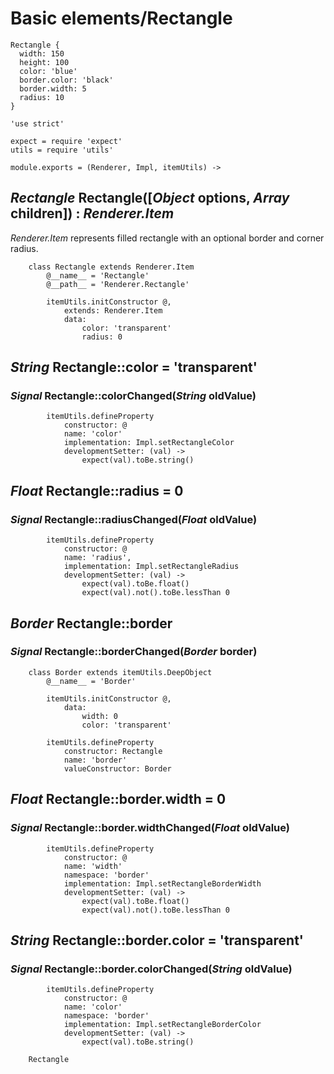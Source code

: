 Basic elements/Rectangle
========================

```style
Rectangle {
  width: 150
  height: 100
  color: 'blue'
  border.color: 'black'
  border.width: 5
  radius: 10
}
```

	'use strict'

	expect = require 'expect'
	utils = require 'utils'

	module.exports = (Renderer, Impl, itemUtils) ->

*Rectangle* Rectangle([*Object* options, *Array* children]) : *Renderer.Item*
-----------------------------------------------------------------------------

*Renderer.Item* represents filled rectangle with an optional border and corner radius.

		class Rectangle extends Renderer.Item
			@__name__ = 'Rectangle'
			@__path__ = 'Renderer.Rectangle'

			itemUtils.initConstructor @,
				extends: Renderer.Item
				data:
					color: 'transparent'
					radius: 0

*String* Rectangle::color = 'transparent'
-----------------------------------------

### *Signal* Rectangle::colorChanged(*String* oldValue)

			itemUtils.defineProperty
				constructor: @
				name: 'color'
				implementation: Impl.setRectangleColor
				developmentSetter: (val) ->
					expect(val).toBe.string()

*Float* Rectangle::radius = 0
-----------------------------

### *Signal* Rectangle::radiusChanged(*Float* oldValue)

			itemUtils.defineProperty
				constructor: @
				name: 'radius',
				implementation: Impl.setRectangleRadius
				developmentSetter: (val) ->
					expect(val).toBe.float()
					expect(val).not().toBe.lessThan 0

*Border* Rectangle::border
--------------------------

### *Signal* Rectangle::borderChanged(*Border* border)

		class Border extends itemUtils.DeepObject
			@__name__ = 'Border'

			itemUtils.initConstructor @,
				data:
					width: 0
					color: 'transparent'

			itemUtils.defineProperty
				constructor: Rectangle
				name: 'border'
				valueConstructor: Border

*Float* Rectangle::border.width = 0
-----------------------------------

### *Signal* Rectangle::border.widthChanged(*Float* oldValue)

			itemUtils.defineProperty
				constructor: @
				name: 'width'
				namespace: 'border'
				implementation: Impl.setRectangleBorderWidth
				developmentSetter: (val) ->
					expect(val).toBe.float()
					expect(val).not().toBe.lessThan 0

*String* Rectangle::border.color = 'transparent'
------------------------------------------------

### *Signal* Rectangle::border.colorChanged(*String* oldValue)

			itemUtils.defineProperty
				constructor: @
				name: 'color'
				namespace: 'border'
				implementation: Impl.setRectangleBorderColor
				developmentSetter: (val) ->
					expect(val).toBe.string()

		Rectangle
